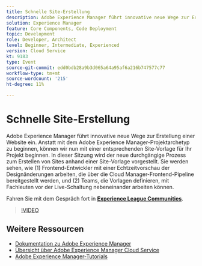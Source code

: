 ```yaml
---
title: Schnelle Site-Erstellung
description: Adobe Experience Manager führt innovative neue Wege zur Erstellung einer Website ein. Anstatt mit dem Adobe Experience Manager-Projektarchetyp zu beginnen, können wir nun mit einer entsprechenden Site-Vorlage für Ihr Projekt beginnen. In dieser Sitzung wird der neue durchgängige Prozess zum Erstellen von Sites anhand einer Site-Vorlage vorgestellt. Sie werden sehen, wie (1) Frontend-Entwickler mit einer Echtzeitvorschau der Designänderungen arbeiten, die über die Cloud Manager-Frontend-Pipeline bereitgestellt werden, und (2) Teams, die Vorlagen definieren, mit Fachleuten vor der Live-Schaltung nebeneinander arbeiten können.
solution: Experience Manager
feature: Core Components, Code Deployment
topic: Development
role: Developer, Architect
level: Beginner, Intermediate, Experienced
version: Cloud Service
kt: 9183
type: Event
source-git-commit: edd0bdb28a9b3d065a64a95af6a216b747577c77
workflow-type: tm+mt
source-wordcount: '215'
ht-degree: 11%

---
```


# Schnelle Site-Erstellung

Adobe Experience Manager führt innovative neue Wege zur Erstellung einer Website ein. Anstatt mit dem Adobe Experience Manager-Projektarchetyp zu beginnen, können wir nun mit einer entsprechenden Site-Vorlage für Ihr Projekt beginnen. In dieser Sitzung wird der neue durchgängige Prozess zum Erstellen von Sites anhand einer Site-Vorlage vorgestellt. Sie werden sehen, wie (1) Frontend-Entwickler mit einer Echtzeitvorschau der Designänderungen arbeiten, die über die Cloud Manager-Frontend-Pipeline bereitgestellt werden, und (2) Teams, die Vorlagen definieren, mit Fachleuten vor der Live-Schaltung nebeneinander arbeiten können.

Fahren Sie mit dem Gespräch fort in **[Experience League Communities](https://adobe.ly/2Y4sJMf)**.

>[!VIDEO](https://video.tv.adobe.com/v/337721/?quality=12&learn=on&hidetitle=true)

## Weitere Ressourcen

- [Dokumentation zu Adobe Experience Manager ](https://experienceleague.adobe.com/docs/experience-manager-cloud-service.html?lang=de)
- [Übersicht über Adobe Experience Manager Cloud Service](https://experienceleague.adobe.com/docs/experience-manager-cloud-service/overview/home.html?lang=de)
- [Adobe Experience Manager-Tutorials](https://experienceleague.adobe.com/docs/experience-manager-tutorials.html?lang=de)
